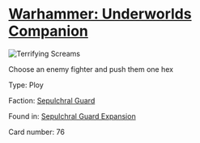 # [Warhammer: Underworlds Companion](https://guidokessels.github.io/wh-underworlds)

  

![Terrifying Screams](https://warhammerunderworlds.com/wp-content/uploads/sites/6/2017/12/076_ENG-Terrifying-Screams.png)

Choose an enemy fighter and push them one hex

Type: Ploy

Faction: [Sepulchral Guard](https://guidokessels.github.io/wh-underworlds/factions/sepulchral-guard.md)

Found in: [Sepulchral Guard Expansion](https://guidokessels.github.io/wh-underworlds/locations/sepulchral-guard-expansion.md)

Card number: 76
